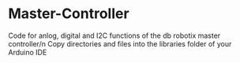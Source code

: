 # Master-Controller
Code for anlog, digital and I2C functions of the db robotix master controller/n
Copy directories and files into the libraries folder of your Arduino IDE

